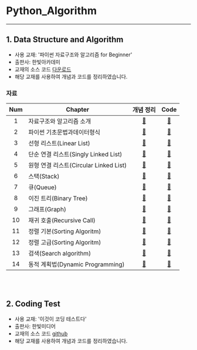 ﻿# Python_Algorithm
---

## 1. Data Structure and Algorithm

- 사용 교재: '파이썬 자료구조와 알고리즘 for Beginner'
- 출판사: 한빛아카데미
- 교재의 소스 코드 [다운로드](https://www.hanbit.co.kr/academy/books/book_view.html?p_code=B4186876690)
- 해당 교재를 사용하여 개념과 코드를 정리하였습니다.

### 자료

| Num | Chapter                      |                               개념 정리                                |                                          Code                                          |
| :--: | -------------------------- | :-------------------------------------------------------------------: | :----------------------------------------------------------------------------------------: |
|  1   | 자료구조와 알고리즘 소개 |    [🔗](https://www.tensorflow.org/tutorials/keras/classification)    | [📔](https://github.com/kec0130/AIFFEL_TFMaster/blob/main/tf01_image_classification.ipynb) |
|  2   | 파이썬 기초문법과데이터형식 | [🔗](https://www.tensorflow.org/tutorials/keras/text_classification)  | [📔](https://github.com/kec0130/AIFFEL_TFMaster/blob/main/tf02_text_classification.ipynb)  |
|  3   | 선형 리스트(Linear List) |      [🔗](https://www.tensorflow.org/tutorials/keras/regression)      |      [📔](https://github.com/kec0130/AIFFEL_TFMaster/blob/main/tf03_regression.ipynb)      |
|  4   | 단순 연결 리스트(Singly Linked List) |    [🔗](https://www.tensorflow.org/tutorials/keras/save_and_load)     |    [📔](https://github.com/kec0130/AIFFEL_TFMaster/blob/main/tf04_save_and_load.ipynb)     |
|  5   | 원형 연결 리스트(Circular Linked List)  | [🔗](https://www.tensorflow.org/tutorials/keras/overfit_and_underfit) | [📔](https://github.com/kec0130/AIFFEL_TFMaster/blob/main/tf05_overfit_and_underfit.ipynb) |
|  6   | 스택(Stack) |      [🔗](https://www.tensorflow.org/tutorials/load_data/images)      |     [📔](https://github.com/kec0130/AIFFEL_TFMaster/blob/main/tf06_load_images.ipynb)      |
|  7   | 큐(Queue) | [🔗](https://www.tensorflow.org/tutorials/load_data/images)      |     [📔](https://github.com/kec0130/AIFFEL_TFMaster/blob/main/tf06_load_images.ipynb)      |
|  8   | 이진 트리(Binary Tree) | [🔗](https://www.tensorflow.org/tutorials/load_data/images)      |     [📔](https://github.com/kec0130/AIFFEL_TFMaster/blob/main/tf06_load_images.ipynb)      |
|  9   | 그래프(Graph) | [🔗](https://www.tensorflow.org/tutorials/load_data/images)      |     [📔](https://github.com/kec0130/AIFFEL_TFMaster/blob/main/tf06_load_images.ipynb)      |
|  10   | 재귀 호출(Recursive Call) | [🔗](https://www.tensorflow.org/tutorials/load_data/images)      |     [📔](https://github.com/kec0130/AIFFEL_TFMaster/blob/main/tf06_load_images.ipynb)      |
|  11   | 정렬 기본(Sorting Algoritm) | [🔗](https://www.tensorflow.org/tutorials/load_data/images)      |     [📔](https://github.com/kec0130/AIFFEL_TFMaster/blob/main/tf06_load_images.ipynb)      |
|  12   | 정렬 고급(Sorting Algoritm) | [🔗](https://www.tensorflow.org/tutorials/load_data/images)      |     [📔](https://github.com/kec0130/AIFFEL_TFMaster/blob/main/tf06_load_images.ipynb)      |
|  13   | 검색(Search algorithm) | [🔗](https://www.tensorflow.org/tutorials/load_data/images)      |     [📔](https://github.com/kec0130/AIFFEL_TFMaster/blob/main/tf06_load_images.ipynb)      |
|  14   | 동적 계획법(Dynamic Programming) | [🔗](https://www.tensorflow.org/tutorials/load_data/images)      |     [📔](https://github.com/kec0130/AIFFEL_TFMaster/blob/main/tf06_load_images.ipynb)      |

</br>
</br>

## 2. Coding Test

- 사용 교재: '이것이 코딩 테스트다'
- 출판사: 한빛미디어
- 교재의 소스 코드 [github](https://github.com/ndb796/python-for-coding-test)
- 해당 교재를 사용하여 개념과 코드를 정리하였습니다.


